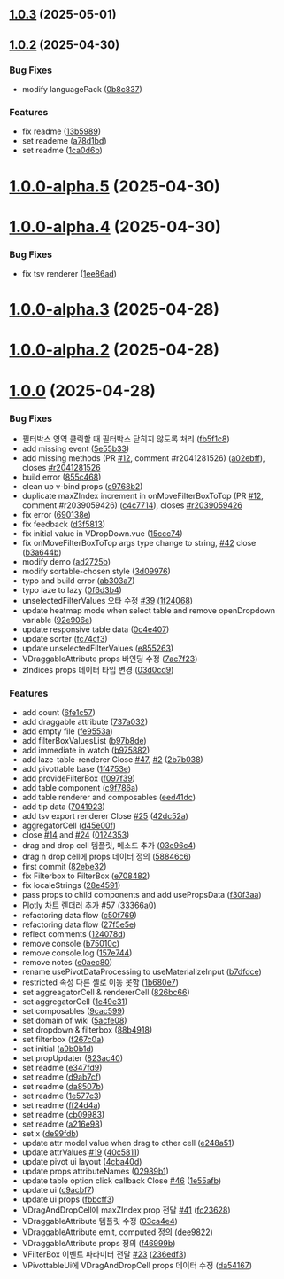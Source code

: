 ## [1.0.3](https://github.com/vue-pivottable/vue3-pivottable/compare/v1.0.2...v1.0.3) (2025-05-01)

## [1.0.2](https://github.com/vue-pivottable/vue3-pivottable/compare/v1.0.0-alpha.5...v1.0.2) (2025-04-30)

### Bug Fixes

- modify languagePack ([0b8c837](https://github.com/vue-pivottable/vue3-pivottable/commit/0b8c83771eb510b6b8b282b7e8d9a4740210a420))

### Features

- fix readme ([13b5989](https://github.com/vue-pivottable/vue3-pivottable/commit/13b5989ba6e0c6b31b855b1a92c7dd84bcb09422))
- set reademe ([a78d1bd](https://github.com/vue-pivottable/vue3-pivottable/commit/a78d1bd484dd5a5a6fea9c849bf808f1654e98d4))
- set readme ([1ca0d6b](https://github.com/vue-pivottable/vue3-pivottable/commit/1ca0d6bf7c06b01590048930a4347b7e3a2127ed))

# [1.0.0-alpha.5](https://github.com/vue-pivottable/vue3-pivottable/compare/v1.0.0-alpha.4...v1.0.0-alpha.5) (2025-04-30)

# [1.0.0-alpha.4](https://github.com/vue-pivottable/vue3-pivottable/compare/v1.0.0-alpha.3...v1.0.0-alpha.4) (2025-04-30)

### Bug Fixes

- fix tsv renderer ([1ee86ad](https://github.com/vue-pivottable/vue3-pivottable/commit/1ee86ad5653fc523ee69bf7142972ad93ee3ccab))

# [1.0.0-alpha.3](https://github.com/vue-pivottable/vue3-pivottable/compare/v1.0.0-alpha.2...v1.0.0-alpha.3) (2025-04-28)

# [1.0.0-alpha.2](https://github.com/vue-pivottable/vue3-pivottable/compare/v1.0.0...v1.0.0-alpha.2) (2025-04-28)

# [1.0.0](https://github.com/vue-pivottable/vue3-pivottable/compare/v1.0.0-alpha.1...v1.0.0) (2025-04-28)

### Bug Fixes

- 필터박스 영역 클릭할 때 필터박스 닫히지 않도록 처리 ([fb5f1c8](https://github.com/vue-pivottable/vue3-pivottable/commit/fb5f1c87653849b3bae7b3d393bd053f84d43608))
- add missing event ([5e55b33](https://github.com/vue-pivottable/vue3-pivottable/commit/5e55b333b08868a8191f558ccfdd88e5942534c4))
- add missing methods (PR [#12](https://github.com/vue-pivottable/vue3-pivottable/issues/12), comment #r2041281526) ([a02ebff](https://github.com/vue-pivottable/vue3-pivottable/commit/a02ebffdee174d35f45dff05d9edc6dbcb5dcbbe)), closes [#r2041281526](https://github.com/vue-pivottable/vue3-pivottable/issues/r2041281526)
- build error ([855c468](https://github.com/vue-pivottable/vue3-pivottable/commit/855c468d1b3d9f463463067596e3ce353fe2022f))
- clean up v-bind props ([c9768b2](https://github.com/vue-pivottable/vue3-pivottable/commit/c9768b2e48dc03a10d7ada3caa27e0ed6f6968bc))
- duplicate maxZIndex increment in onMoveFilterBoxToTop (PR [#12](https://github.com/vue-pivottable/vue3-pivottable/issues/12), comment #r2039059426) ([c4c7714](https://github.com/vue-pivottable/vue3-pivottable/commit/c4c77146e092f941cdd216872ea7355263969f64)), closes [#r2039059426](https://github.com/vue-pivottable/vue3-pivottable/issues/r2039059426)
- fix error ([690138e](https://github.com/vue-pivottable/vue3-pivottable/commit/690138e3246ca42d77ad224bd7d045f326f38193))
- fix feedback ([d3f5813](https://github.com/vue-pivottable/vue3-pivottable/commit/d3f5813fadb2f21b0b86a0d87117baba811edc20))
- fix initial value in VDropDown.vue ([15ccc74](https://github.com/vue-pivottable/vue3-pivottable/commit/15ccc74e8af7e4034a4e51f80238c0392f3a7571))
- fix onMoveFilterBoxToTop args type change to string, [#42](https://github.com/vue-pivottable/vue3-pivottable/issues/42) close ([b3a644b](https://github.com/vue-pivottable/vue3-pivottable/commit/b3a644bf36dce0b4faa6d89732e13e336c8300dc))
- modify demo ([ad2725b](https://github.com/vue-pivottable/vue3-pivottable/commit/ad2725b8128a7ea73b36974ce8f60fd5a8121e3d))
- modify sortable-chosen style ([3d09976](https://github.com/vue-pivottable/vue3-pivottable/commit/3d0997631e874a3d6d6593970e13a7dbffcb63d2))
- typo and build error ([ab303a7](https://github.com/vue-pivottable/vue3-pivottable/commit/ab303a7451de162f0dac06f43158bf9b005e8bc1))
- typo laze to lazy ([0f6d3b4](https://github.com/vue-pivottable/vue3-pivottable/commit/0f6d3b43a8dc5f55efc777989366315e250cb78f))
- unselectedFilterValues 오타 수정 [#39](https://github.com/vue-pivottable/vue3-pivottable/issues/39) ([1f24068](https://github.com/vue-pivottable/vue3-pivottable/commit/1f24068fe081aa08763340541484f88fdcbaca96))
- update heatmap mode when select table and remove openDropdown variable ([92e906e](https://github.com/vue-pivottable/vue3-pivottable/commit/92e906edf2c9c7e88d9adc1292b68363805a41fa))
- update responsive table data ([0c4e407](https://github.com/vue-pivottable/vue3-pivottable/commit/0c4e407b2aacba6a066e88150776de3047697e91))
- update sorter ([fc74cf3](https://github.com/vue-pivottable/vue3-pivottable/commit/fc74cf3155832c4cb0068fa006c1d2dbb8d86ea8))
- update unselectedFilterValues ([e855263](https://github.com/vue-pivottable/vue3-pivottable/commit/e85526343b0ce2476bf9a5652823a4b62048b8fd))
- VDraggableAttribute props 바인딩 수정 ([7ac7f23](https://github.com/vue-pivottable/vue3-pivottable/commit/7ac7f234459ad392b14de0583b38bbd9641917f8))
- zIndices props 데이터 타입 변경 ([03d0cd9](https://github.com/vue-pivottable/vue3-pivottable/commit/03d0cd9f46ab249ed4ef29ce853e73bad7f2d7f2))

### Features

- add count ([6fe1c57](https://github.com/vue-pivottable/vue3-pivottable/commit/6fe1c577a9fd995d09e7ec8990f7997a8da40b26))
- add draggable attribute ([737a032](https://github.com/vue-pivottable/vue3-pivottable/commit/737a032f09b83c4f90884bc8ee3c97364f471a1a))
- add empty file ([fe9553a](https://github.com/vue-pivottable/vue3-pivottable/commit/fe9553a7fa1593b0512c57c0a617bdf8baf45a7c))
- add filterBoxValuesList ([b97b8de](https://github.com/vue-pivottable/vue3-pivottable/commit/b97b8de931e3759fc66ba82c706d27854b5ebb2c))
- add immediate in watch ([b975882](https://github.com/vue-pivottable/vue3-pivottable/commit/b97588254b720b7e4a74282b8fa2bb4a35e280b0))
- add laze-table-renderer Close [#47](https://github.com/vue-pivottable/vue3-pivottable/issues/47), [#2](https://github.com/vue-pivottable/vue3-pivottable/issues/2) ([2b7b038](https://github.com/vue-pivottable/vue3-pivottable/commit/2b7b0382fef9ed0e6617323ef97f4690dce16f0c))
- add pivottable base ([1f4753e](https://github.com/vue-pivottable/vue3-pivottable/commit/1f4753e162a69ed3c7cb16810a9e074335770a2e))
- add provideFilterBox ([f097f39](https://github.com/vue-pivottable/vue3-pivottable/commit/f097f39fbb902d5c56e4e11cb3ba56340612e3c1))
- add table component ([c9f786a](https://github.com/vue-pivottable/vue3-pivottable/commit/c9f786ae31d8147bf117844a6816647cdc697d9a))
- add table renderer and composables ([eed41dc](https://github.com/vue-pivottable/vue3-pivottable/commit/eed41dc12484624342e91af4910315318f81ecfb))
- add tip data ([7041923](https://github.com/vue-pivottable/vue3-pivottable/commit/70419230db15ab76b1768f022f738a4ec3dd47e9))
- add tsv export renderer Close [#25](https://github.com/vue-pivottable/vue3-pivottable/issues/25) ([42dc52a](https://github.com/vue-pivottable/vue3-pivottable/commit/42dc52adb0735c8c8d715a053f2566dffb14d03f))
- aggregatorCell ([d45e00f](https://github.com/vue-pivottable/vue3-pivottable/commit/d45e00fb3219415d2ee72a5a5f39144690f3ddf5))
- close [#14](https://github.com/vue-pivottable/vue3-pivottable/issues/14) and [#24](https://github.com/vue-pivottable/vue3-pivottable/issues/24) ([0124353](https://github.com/vue-pivottable/vue3-pivottable/commit/0124353a54d9973cfb8cbac76bae0a7ed55b4dcb))
- drag and drop cell 템플릿, 메소드 추가 ([03e96c4](https://github.com/vue-pivottable/vue3-pivottable/commit/03e96c4ce3567889050c1f041142070435537cfe))
- drag n drop cell에 props 데이터 정의 ([58846c6](https://github.com/vue-pivottable/vue3-pivottable/commit/58846c69d956e7b7d8aea95174dbec946643dba1))
- first commit ([82ebe32](https://github.com/vue-pivottable/vue3-pivottable/commit/82ebe323b77a6b2a2462ee8d52caa07ecf5f667c))
- fix Filterbox to FilterBox ([e708482](https://github.com/vue-pivottable/vue3-pivottable/commit/e70848244226caf7fa1d7c316f015f87aab19995))
- fix localeStrings ([28e4591](https://github.com/vue-pivottable/vue3-pivottable/commit/28e45910f841fa19518a2428e35df57d238e7cc8))
- pass props to child components and add usePropsData ([f30f3aa](https://github.com/vue-pivottable/vue3-pivottable/commit/f30f3aa4675d2efd7de1af10e25cc35b59914e77))
- Plotly 차트 렌더러 추가 [#57](https://github.com/vue-pivottable/vue3-pivottable/issues/57) ([33366a0](https://github.com/vue-pivottable/vue3-pivottable/commit/33366a013a33a904b87478516d1ec9f9e3f88758))
- refactoring data flow ([c50f769](https://github.com/vue-pivottable/vue3-pivottable/commit/c50f7697a4102378978be8d663c2cd1c66e9485f))
- refactoring data flow ([27f5e5e](https://github.com/vue-pivottable/vue3-pivottable/commit/27f5e5ec527fe5ea8d57d6e7ebf123f0a31b0553))
- reflect comments ([124078d](https://github.com/vue-pivottable/vue3-pivottable/commit/124078d0ca64a19e8ce612209de6e386fc6add56))
- remove console ([b75010c](https://github.com/vue-pivottable/vue3-pivottable/commit/b75010ce773b64074abe3f26efb5420ea6598cc8))
- remove console.log ([157e744](https://github.com/vue-pivottable/vue3-pivottable/commit/157e7448f03f084c162a815ac6be3d8f7dddec4e))
- remove notes ([e0aec80](https://github.com/vue-pivottable/vue3-pivottable/commit/e0aec803b8ef56e7fbd1d7259d05da085cc57a0e))
- rename usePivotDataProcessing to useMaterializeInput ([b7dfdce](https://github.com/vue-pivottable/vue3-pivottable/commit/b7dfdce7fda25c716c4a0ef7d3510c31c9cf2e04))
- restricted 속성 다른 셀로 이동 못함 ([1b680e7](https://github.com/vue-pivottable/vue3-pivottable/commit/1b680e75e02a42e2ba7ffb6118501da313bd6fef))
- set aggreagatorCell & rendererCell ([826bc66](https://github.com/vue-pivottable/vue3-pivottable/commit/826bc66619b5ee444c80d773b115dd4c181f63b6))
- set aggregatorCell ([1c49e31](https://github.com/vue-pivottable/vue3-pivottable/commit/1c49e3171c29658a84f05dcc1ca64d0389b25290))
- set composables ([9cac599](https://github.com/vue-pivottable/vue3-pivottable/commit/9cac5992656d795252da0b5de1e316c397d9e8e9))
- set domain of wiki ([5acfe08](https://github.com/vue-pivottable/vue3-pivottable/commit/5acfe08d42b761b60f9c41660e3159e6dfe075e1))
- set dropdown & filterbox ([88b4918](https://github.com/vue-pivottable/vue3-pivottable/commit/88b49183923c9f536bda852db9b27dd13026a31d))
- set filterbox ([f267c0a](https://github.com/vue-pivottable/vue3-pivottable/commit/f267c0aa746fd851f6d7e2089e1fef8a89bc506c))
- set initial ([a9b0b1d](https://github.com/vue-pivottable/vue3-pivottable/commit/a9b0b1d8f7f9428e5d708cf20ee50df0d82c299c))
- set propUpdater ([823ac40](https://github.com/vue-pivottable/vue3-pivottable/commit/823ac40c4828692cdf23689a43fa17110a293e7f))
- set readme ([e347fd9](https://github.com/vue-pivottable/vue3-pivottable/commit/e347fd93a6e1046fe8ca5bea5a649fa4c5389b93))
- set readme ([d9ab7cf](https://github.com/vue-pivottable/vue3-pivottable/commit/d9ab7cf3ad4c0d339457990a28e3d3180c4aaf99))
- set readme ([da8507b](https://github.com/vue-pivottable/vue3-pivottable/commit/da8507b48f3b360f3f9930533da1527b2c5dc23b))
- set readme ([1e577c3](https://github.com/vue-pivottable/vue3-pivottable/commit/1e577c3177a195874b286a10ad74ce2e3993bb97))
- set readme ([ff24d4a](https://github.com/vue-pivottable/vue3-pivottable/commit/ff24d4abac36bae82e31c935474d9ee212b840f3))
- set readme ([cb09983](https://github.com/vue-pivottable/vue3-pivottable/commit/cb099837207cb5a4a864b44f99351ca23d2095c0))
- set readme ([a216e98](https://github.com/vue-pivottable/vue3-pivottable/commit/a216e986518b6a1454b9f35dccfc7f488de64296))
- set x ([de99fdb](https://github.com/vue-pivottable/vue3-pivottable/commit/de99fdb7ad777ec83eae9132262e52390086c6a7))
- update attr model value when drag to other cell ([e248a51](https://github.com/vue-pivottable/vue3-pivottable/commit/e248a51386e85ff4a962fd5aaa5f4248ba032fa1))
- update attrValues [#19](https://github.com/vue-pivottable/vue3-pivottable/issues/19) ([40c5811](https://github.com/vue-pivottable/vue3-pivottable/commit/40c5811eec34cd262dda750c0f8948a73cf040ea))
- update pivot ui layout ([4cba40d](https://github.com/vue-pivottable/vue3-pivottable/commit/4cba40df6647f9450e0caaa216249b1e5ce789be))
- update props attributeNames ([02989b1](https://github.com/vue-pivottable/vue3-pivottable/commit/02989b1986e26758e5a828cd6a787e5b8a3c5ca3))
- update table option click callback Close [#46](https://github.com/vue-pivottable/vue3-pivottable/issues/46) ([1e55afb](https://github.com/vue-pivottable/vue3-pivottable/commit/1e55afb6c100184dbf61ef9acf46dd572f884130))
- update ui ([c9acbf7](https://github.com/vue-pivottable/vue3-pivottable/commit/c9acbf78e7ebda37324b5b062b26d143c62d251f))
- update ui props ([fbbcff3](https://github.com/vue-pivottable/vue3-pivottable/commit/fbbcff3cce4bce891cf905391ad35e157373d5c7))
- VDragAndDropCell에 maxZIndex prop 전달 [#41](https://github.com/vue-pivottable/vue3-pivottable/issues/41) ([fc23628](https://github.com/vue-pivottable/vue3-pivottable/commit/fc23628771f808bb0242dd33602f1ab6deb5b497))
- VDraggableAttribute 템플릿 수정 ([03ca4e4](https://github.com/vue-pivottable/vue3-pivottable/commit/03ca4e4be3bfa91c461e1176013223324aaa11a8))
- VDraggableAttribute emit, computed 정의 ([dee9822](https://github.com/vue-pivottable/vue3-pivottable/commit/dee98224a7a33a0b140e4969763afbcb6af960b7))
- VDraggableAttribute props 정의 ([f46999b](https://github.com/vue-pivottable/vue3-pivottable/commit/f46999b5262913745fe19e086679ca468ebef7db))
- VFilterBox 이벤트 파라미터 전달 [#23](https://github.com/vue-pivottable/vue3-pivottable/issues/23) ([236edf3](https://github.com/vue-pivottable/vue3-pivottable/commit/236edf30e7b519dc52d3f93d0ae6a25ee1ccff69))
- VPivottableUi에 VDragAndDropCell props 데이터 수정 ([da54167](https://github.com/vue-pivottable/vue3-pivottable/commit/da54167f002661220d1304cf1adf1bf64966b764))
